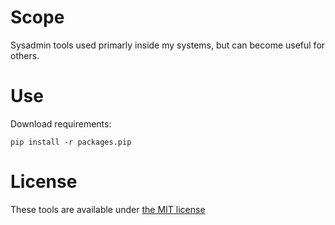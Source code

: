 # Scope
Sysadmin tools used primarly inside my systems, but can become useful for others.

# Use
Download requirements:
```
pip install -r packages.pip
```

# License
These tools are available under [the MIT license](http://opensource.org/licenses/MIT)
